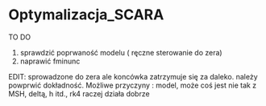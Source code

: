 # Optymalizacja_SCARA

TO DO

1) sprawdzić poprwaność modelu ( ręczne sterowanie do zera)
2) naprawić fminunc

EDIT:
sprowadzone do zera ale koncówka zatrzymuje się za daleko. należy powprwić dokładność. 
Możliwe przyczyny : model, może coś jest nie tak z MSH, deltą, h itd., rk4 raczej działa dobrze